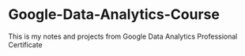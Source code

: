 # Google-Data-Analytics-Course
This is my notes and projects from Google Data Analytics Professional Certificate
